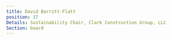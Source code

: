 ```yaml
---
title: David Barritt-Flatt
position: 17
Details: Sustainability Chair, Clark Construction Group, LLC
Section: board
---
```


